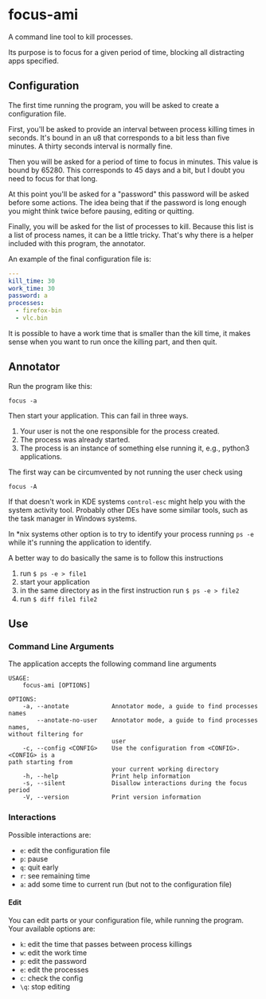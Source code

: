 # focus-ami

A command line tool to kill processes.

Its purpose is to focus for a given period of time, blocking all distracting
apps specified.

## Configuration

The first time running the program, you will be asked to create a configuration
file.

First, you'll be asked to provide an interval between process killing times in
seconds. It's bound in an u8 that corresponds to a bit less than five minutes.
A thirty seconds interval is normally fine.

Then you will be asked for a period of time to focus in minutes. This value is
bound by 65280. This corresponds to 45 days and a bit, but I doubt you
need to focus for that long.

At this point you'll be asked for a "password" this password will be asked
before some actions. The idea being that if the password is long enough
you might think twice before pausing, editing or quitting.

Finally, you will be asked for the list of processes to kill. Because this list
is a list of process names, it can be a little tricky. That's why there is a
helper included with this program, the annotator.

An example of the final configuration file is:

```yaml
---
kill_time: 30
work_time: 30
password: a
processes:
  - firefox-bin
  - vlc.bin
```

It is possible to have a work time that is smaller than the kill time, it makes
sense when you want to run once the killing part, and then quit.

## Annotator

Run the program like this:

`focus -a`

Then start your application. This can fail in three ways.

1. Your user is not the one responsible for the process created.
1. The process was already started.
1. The process is an instance of something else running it, e.g., python3
applications.

The first way can be circumvented by not running the user check using

`focus -A`

If that doesn't work in KDE systems `control-esc` might help you with the
system activity tool. Probably other DEs have some similar tools, such as the
task manager in Windows systems.

In *nix systems other option is to try to identify your process running `ps -e`
while it's running the application to identify.

A better way to do basically the same is to follow this instructions

1. run `$ ps -e > file1`
1. start your application
1. in the same directory as in the first instruction run `$ ps -e > file2`
1. run `$ diff file1 file2`

## Use

### Command Line Arguments

The application accepts the following command line arguments

```
USAGE:
    focus-ami [OPTIONS]

OPTIONS:
    -a, --anotate            Annotator mode, a guide to find processes names
        --anotate-no-user    Annotator mode, a guide to find processes names,
without filtering for
                             user
    -c, --config <CONFIG>    Use the configuration from <CONFIG>. <CONFIG> is a
path starting from
                             your current working directory
    -h, --help               Print help information
    -s, --silent             Disallow interactions during the focus period
    -V, --version            Print version information
```


### Interactions

Possible interactions are:

* `e`: edit the configuration file
* `p`: pause
* `q`: quit early
* `r`: see remaining time
* `a`: add some time to current run (but not to the configuration file)

#### Edit

You can edit parts or your configuration file, while running the program. Your
available options are:

* `k`: edit the time that passes between process killings
* `w`: edit the work time
* `p`: edit the password
* `e`: edit the processes
* `c`: check the config
* `\q`: stop editing
